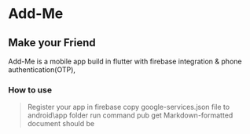 # Add-Me
## Make your Friend

Add-Me is a mobile app build in flutter with firebase integration & phone authentication(OTP),
### How to use 
> Register your app in firebase
>copy google-services.json file to android\app folder
> run command pub get
> Markdown-formatted document should be




```


